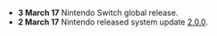  - **3 March 17** Nintendo Switch global release.
  - **2 March 17** Nintendo released system update
    [2.0.0](2.0.0.md "wikilink").
